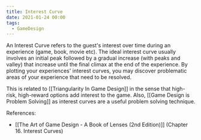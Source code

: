 ```yaml
---
title: Interest Curve
date: 2021-01-24 00:00
tags:
  - GameDesign
---
```


An Interest Curve refers to the guest's interest over time during an experience (game, book, movie etc). The ideal interest curve usually involves an initial peak followed by a gradual increase (with peaks and valley) that increase until the final climax at the end of the experience. By plotting your experiences' interest curves, you may discover problematic areas of your experience that need to be resolved.

This is related to [[Triangularity In Game Design]] in the sense that high-risk, high-reward options add interest to the game. Also, [[Game Design is Problem Solving]] as interest curves are a useful problem solving technique.

References:

* [[The Art of Game Design - A Book of Lenses (2nd Edition)]] (Chapter 16. Interest Curves)
